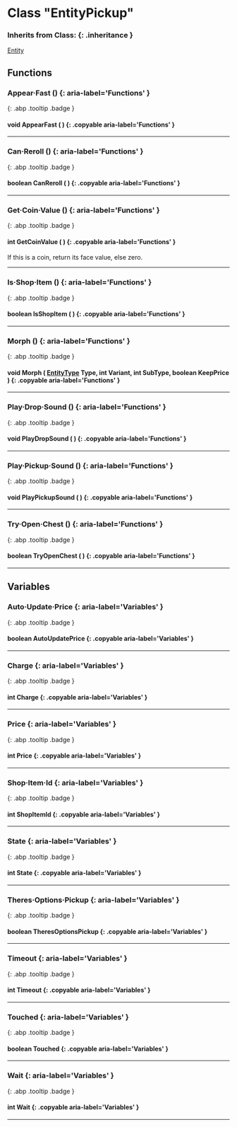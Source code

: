 # Class "EntityPickup"
### Inherits from Class: {: .inheritance }
[Entity](Entity.md)
## Functions
### Appear·Fast () {: aria-label='Functions' }
[ ](#){: .abp .tooltip .badge }
#### void AppearFast ( ) {: .copyable aria-label='Functions' }

___ 
### Can·Reroll () {: aria-label='Functions' }
[ ](#){: .abp .tooltip .badge }
#### boolean CanReroll ( ) {: .copyable aria-label='Functions' }

___ 
### Get·Coin·Value () {: aria-label='Functions' }
[ ](#){: .abp .tooltip .badge }
#### int GetCoinValue ( ) {: .copyable aria-label='Functions' }
If this is a coin, return its face value, else zero. 
___ 
### Is·Shop·Item () {: aria-label='Functions' }
[ ](#){: .abp .tooltip .badge }
#### boolean IsShopItem ( ) {: .copyable aria-label='Functions' }

___ 
### Morph () {: aria-label='Functions' }
[ ](#){: .abp .tooltip .badge }
#### void Morph ( [EntityType](../enums/EntityType) Type, int Variant, int SubType, boolean KeepPrice ) {: .copyable aria-label='Functions' }

___ 
### Play·Drop·Sound () {: aria-label='Functions' }
[ ](#){: .abp .tooltip .badge }
#### void PlayDropSound ( ) {: .copyable aria-label='Functions' }

___ 
### Play·Pickup·Sound () {: aria-label='Functions' }
[ ](#){: .abp .tooltip .badge }
#### void PlayPickupSound ( ) {: .copyable aria-label='Functions' }

___ 
### Try·Open·Chest () {: aria-label='Functions' }
[ ](#){: .abp .tooltip .badge }
#### boolean TryOpenChest ( ) {: .copyable aria-label='Functions' }

___ 
## Variables
### Auto·Update·Price {: aria-label='Variables' }
[ ](#){: .abp .tooltip .badge }
#### boolean AutoUpdatePrice  {: .copyable aria-label='Variables' }

___ 
### Charge {: aria-label='Variables' }
[ ](#){: .abp .tooltip .badge }
#### int Charge  {: .copyable aria-label='Variables' }

___ 
### Price {: aria-label='Variables' }
[ ](#){: .abp .tooltip .badge }
#### int Price  {: .copyable aria-label='Variables' }

___ 
### Shop·Item·Id {: aria-label='Variables' }
[ ](#){: .abp .tooltip .badge }
#### int ShopItemId  {: .copyable aria-label='Variables' }

___ 
### State {: aria-label='Variables' }
[ ](#){: .abp .tooltip .badge }
#### int State  {: .copyable aria-label='Variables' }

___ 
### Theres·Options·Pickup {: aria-label='Variables' }
[ ](#){: .abp .tooltip .badge }
#### boolean TheresOptionsPickup  {: .copyable aria-label='Variables' }

___ 
### Timeout {: aria-label='Variables' }
[ ](#){: .abp .tooltip .badge }
#### int Timeout  {: .copyable aria-label='Variables' }

___ 
### Touched {: aria-label='Variables' }
[ ](#){: .abp .tooltip .badge }
#### boolean Touched  {: .copyable aria-label='Variables' }

___ 
### Wait {: aria-label='Variables' }
[ ](#){: .abp .tooltip .badge }
#### int Wait  {: .copyable aria-label='Variables' }

___ 
